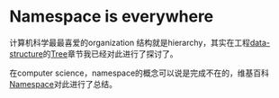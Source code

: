 # Namespace is everywhere

计算机科学最最喜爱的organization 结构就是hierarchy，其实在工程[data-structure](https://dengking.github.io/data-structure/)的[Tree](https://dengking.github.io/data-structure/Tree/)章节我已经对此进行了探讨了。

在computer science，namespace的概念可以说是完成不在的，维基百科[Namespace](https://en.wikipedia.org/wiki/Namespace)对此进行了总结。




